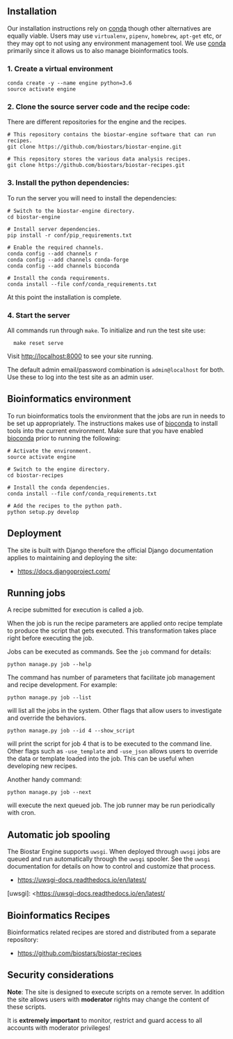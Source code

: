 ## Installation

Our installation instructions rely on [conda][conda] though other alternatives are equally viable. Users may use `virtualenv`, `pipenv`, `homebrew`, `apt-get` etc, or they may opt to not using any environment management tool. We use [conda][conda] primarily since it allows us to also manage bioinformatics tools.

### 1\. Create a virtual environment

[conda]: https://conda.io/docs/

    conda create -y --name engine python=3.6
    source activate engine

### 2\. Clone the source server code and the recipe code:

There are different repositories for the engine and the recipes.

    # This repository contains the biostar-engine software that can run recipes.
    git clone https://github.com/biostars/biostar-engine.git

    # This repository stores the various data analysis recipes.
    git clone https://github.com/biostars/biostar-recipes.git

### 3\. Install the python dependencies:

To run the server you will need to install the dependencies:

    # Switch to the biostar-engine directory.
    cd biostar-engine

    # Install server dependencies.
    pip install -r conf/pip_requirements.txt

    # Enable the required channels.
    conda config --add channels r
    conda config --add channels conda-forge
    conda config --add channels bioconda

    # Install the conda requirements.
    conda install --file conf/conda_requirements.txt

At this point the installation is complete.

### 4\. Start the server

All commands run through `make`. To initialize and run the test site use:

      make reset serve

Visit <http://localhost:8000> to see your site running.

The default admin email/password combination is `admin@localhost` for both. Use these to log into the test site as an admin user.

## Bioinformatics environment

To run bioinformatics tools the environment that the jobs are run in needs to be set up appropriately. The instructions makes use of [bioconda][bioconda] to install tools into the current environment. Make sure that you have enabled [bioconda][bioconda] prior to running the following:

    # Activate the environment.
    source activate engine

    # Switch to the engine directory.
    cd biostar-recipes

    # Install the conda dependencies.
    conda install --file conf/conda_requirements.txt

    # Add the recipes to the python path.
    python setup.py develop

[bioconda]: https://bioconda.github.io/



## Deployment

The site is built with Django therefore the official Django documentation applies to maintaining and deploying the site:

* <https://docs.djangoproject.com/>

## Running jobs

A recipe submitted for execution is called a job.

When the job is run the recipe parameters are applied onto recipe template to produce the script that gets executed. This transformation takes place right before executing the job.

Jobs can be executed as commands. See the `job` command for details:

    python manage.py job --help

The command has number of parameters that facilitate job management and recipe development.
For example:

    python manage.py job --list

will list all the jobs in the system. Other flags that allow users to investigate and override the behaviors.

    python manage.py job --id 4 --show_script

will print the script for job 4 that is to be executed to the command line. Other flags such as `-use_template` and `-use_json` allows users to override the data or template loaded into the job.
This can be useful when developing new recipes.

Another handy command:

    python manage.py job --next

will execute the next queued job. The job runner may be run periodically with cron.

## Automatic job spooling

The Biostar Engine supports `uwsgi`. When deployed through
`uwsgi` jobs are queued and run automatically through the `uwsgi` spooler. See the `uwsgi` documentation  for details on how to control and customize that process.

* <https://uwsgi-docs.readthedocs.io/en/latest/>

[uwsgi]: <https://uwsgi-docs.readthedocs.io/en/latest/

## Bioinformatics Recipes

Bioinformatics related recipes are stored and distributed from a separate repository:

* <https://github.com/biostars/biostar-recipes>

## Security considerations

**Note**: The site is designed to execute scripts on a remote server. In addition the site
allows users with **moderator** rights may change the content of these scripts.

It is **extremely important** to monitor, restrict and guard access to all
accounts with moderator privileges!
